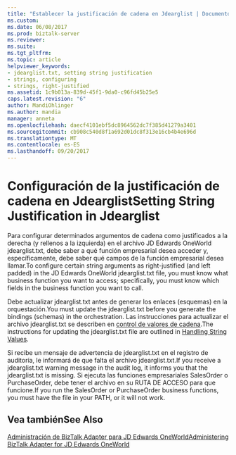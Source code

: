 ```yaml
---
title: "Establecer la justificación de cadena en Jdearglist | Documentos de Microsoft"
ms.custom: 
ms.date: 06/08/2017
ms.prod: biztalk-server
ms.reviewer: 
ms.suite: 
ms.tgt_pltfrm: 
ms.topic: article
helpviewer_keywords:
- jdearglist.txt, setting string justification
- strings, configuring
- strings, right-justified
ms.assetid: 1c9b013a-839d-45f1-9da0-c96fd45b25e5
caps.latest.revision: "6"
author: MandiOhlinger
ms.author: mandia
manager: anneta
ms.openlocfilehash: daecf4101ebf5dc8964562dc7f385d41279a3401
ms.sourcegitcommit: cb908c540d8f1a692d01dc8f313e16cb4b4e696d
ms.translationtype: MT
ms.contentlocale: es-ES
ms.lasthandoff: 09/20/2017
---
```

# <a name="setting-string-justification-in-jdearglist"></a><span data-ttu-id="3983b-102">Configuración de la justificación de cadena en Jdearglist</span><span class="sxs-lookup"><span data-stu-id="3983b-102">Setting String Justification in Jdearglist</span></span>
<span data-ttu-id="3983b-103">Para configurar determinados argumentos de cadena como justificados a la derecha (y rellenos a la izquierda) en el archivo JD Edwards OneWorld jdearglist.txt, debe saber a qué función empresarial desea acceder y, específicamente, debe saber qué campos de la función empresarial desea llamar.</span><span class="sxs-lookup"><span data-stu-id="3983b-103">To configure certain string arguments as right-justified (and left padded) in the JD Edwards OneWorld jdearglist.txt file, you must know what business function you want to access; specifically, you must know which fields in the business function you want to call.</span></span>  
  
 <span data-ttu-id="3983b-104">Debe actualizar jdearglist.txt antes de generar los enlaces (esquemas) en la orquestación.</span><span class="sxs-lookup"><span data-stu-id="3983b-104">You must update the jdearglist.txt before you generate the bindings (schemas) in the orchestration.</span></span> <span data-ttu-id="3983b-105">Las instrucciones para actualizar el archivo jdearglist.txt se describen en [control de valores de cadena](../core/handling-string-values1.md).</span><span class="sxs-lookup"><span data-stu-id="3983b-105">The instructions for updating the jdearglist.txt file are outlined in [Handling String Values](../core/handling-string-values1.md).</span></span>  
  
 <span data-ttu-id="3983b-106">Si recibe un mensaje de advertencia de jdearglist.txt en el registro de auditoría, le informará de que falta el archivo jdearglist.txt.</span><span class="sxs-lookup"><span data-stu-id="3983b-106">If you receive a jdearglist.txt warning message in the audit log, it informs you that the jdearglist.txt is missing.</span></span> <span data-ttu-id="3983b-107">Si ejecuta las funciones empresariales SalesOrder o PurchaseOrder, debe tener el archivo en su RUTA DE ACCESO para que funcione.</span><span class="sxs-lookup"><span data-stu-id="3983b-107">If you run the SalesOrder or PurchaseOrder business functions, you must have the file in your PATH, or it will not work.</span></span>  
  
## <a name="see-also"></a><span data-ttu-id="3983b-108">Vea también</span><span class="sxs-lookup"><span data-stu-id="3983b-108">See Also</span></span>  
 [<span data-ttu-id="3983b-109">Administración de BizTalk Adapter para JD Edwards OneWorld</span><span class="sxs-lookup"><span data-stu-id="3983b-109">Administering BizTalk Adapter for JD Edwards OneWorld</span></span>](../core/administering-biztalk-adapter-for-jd-edwards-oneworld.md)